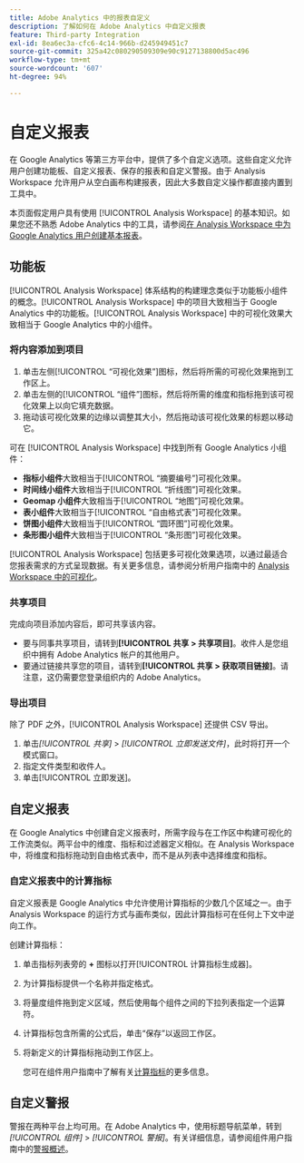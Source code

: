 ```yaml
---
title: Adobe Analytics 中的报表自定义
description: 了解如何在 Adobe Analytics 中自定义报表
feature: Third-party Integration
exl-id: 8ea6ec3a-cfc6-4c14-966b-d245949451c7
source-git-commit: 325a42c080290509309e90c9127138800d5ac496
workflow-type: tm+mt
source-wordcount: '607'
ht-degree: 94%

---
```


# 自定义报表

在 Google Analytics 等第三方平台中，提供了多个自定义选项。这些自定义允许用户创建功能板、自定义报表、保存的报表和自定义警报。由于 Analysis Workspace 允许用户从空白画布构建报表，因此大多数自定义操作都直接内置到工具中。

本页面假定用户具有使用 [!UICONTROL Analysis Workspace] 的基本知识。如果您还不熟悉 Adobe Analytics 中的工具，请参阅[在 Analysis Workspace 中为 Google Analytics 用户创建基本报表](reports/create-report.md)。

## 功能板

[!UICONTROL Analysis Workspace] 体系结构的构建理念类似于功能板小组件的概念。[!UICONTROL Analysis Workspace] 中的项目大致相当于 Google Analytics 中的功能板。[!UICONTROL Analysis Workspace] 中的可视化效果大致相当于 Google Analytics 中的小组件。

### 将内容添加到项目

1. 单击左侧[!UICONTROL “可视化效果”]图标，然后将所需的可视化效果拖到工作区上。
2. 单击左侧的[!UICONTROL “组件”]图标，然后将所需的维度和指标拖到该可视化效果上以向它填充数据。
3. 拖动该可视化效果的边缘以调整其大小，然后拖动该可视化效果的标题以移动它。

可在 [!UICONTROL Analysis Workspace] 中找到所有 Google Analytics 小组件：

* **指标小组件**&#x200B;大致相当于[!UICONTROL “摘要编号”]可视化效果。
* **时间线小组件**&#x200B;大致相当于[!UICONTROL “折线图”]可视化效果。
* **Geomap 小组件**&#x200B;大致相当于[!UICONTROL “地图”]可视化效果。
* **表小组件**&#x200B;大致相当于[!UICONTROL “自由格式表”]可视化效果。
* **饼图小组件**&#x200B;大致相当于[!UICONTROL “圆环图”]可视化效果。
* **条形图小组件**&#x200B;大致相当于[!UICONTROL “条形图”]可视化效果。

[!UICONTROL Analysis Workspace] 包括更多可视化效果选项，以通过最适合您报表需求的方式呈现数据。有关更多信息，请参阅分析用户指南中的 [Analysis Workspace 中的可视化](/help/analyze/analysis-workspace/visualizations/freeform-analysis-visualizations.md)。

### 共享项目

完成向项目添加内容后，即可共享该内容。

* 要与同事共享项目，请转到&#x200B;**[!UICONTROL 共享 > 共享项目]**。收件人是您组织中拥有 Adobe Analytics 帐户的其他用户。
* 要通过链接共享您的项目，请转到&#x200B;**[!UICONTROL 共享 > 获取项目链接]**。请注意，这仍需要您登录组织内的 Adobe Analytics。

### 导出项目

除了 PDF 之外，[!UICONTROL Analysis Workspace] 还提供 CSV 导出。

1. 单击&#x200B;*[!UICONTROL 共享]* > *[!UICONTROL 立即发送文件]*，此时将打开一个模式窗口。
2. 指定文件类型和收件人。
3. 单击[!UICONTROL 立即发送]。

## 自定义报表

在 Google Analytics 中创建自定义报表时，所需字段与在工作区中构建可视化的工作流类似。两平台中的维度、指标和过滤器定义相似。在 Analysis Workspace 中，将维度和指标拖动到自由格式表中，而不是从列表中选择维度和指标。

### 自定义报表中的计算指标

自定义报表是 Google Analytics 中允许使用计算指标的少数几个区域之一。由于 Analysis Workspace 的运行方式与画布类似，因此计算指标可在任何上下文中逆向工作。

创建计算指标：

1. 单击指标列表旁的 **+** 图标以打开[!UICONTROL 计算指标生成器]。
2. 为计算指标提供一个名称并指定格式。
3. 将量度组件拖到定义区域，然后使用每个组件之间的下拉列表指定一个运算符。
4. 计算指标包含所需的公式后，单击“保存”以返回工作区。
5. 将新定义的计算指标拖动到工作区上。

   您可在组件用户指南中了解有关[计算指标](/help/components/calculated-metrics/cm-overview.md)的更多信息。

## 自定义警报

警报在两种平台上均可用。在 Adobe Analytics 中，使用标题导航菜单，转到&#x200B;*[!UICONTROL 组件]* > *[!UICONTROL 警报]*。有关详细信息，请参阅组件用户指南中的[警报概述](/help/components/alerts/alerts-overview.md)。
